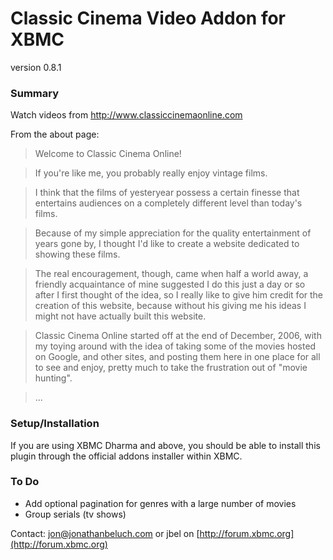 Classic Cinema Video Addon for XBMC
====================================
version 0.8.1

### Summary
Watch videos from http://www.classiccinemaonline.com

From the about page:
> Welcome to Classic Cinema Online!

> If you're like me, you probably really enjoy vintage films.

> I think that the films of yesteryear possess a certain finesse that 
> entertains audiences on a completely different level than today's 
> films.

> Because of my simple appreciation for the quality entertainment of 
> years gone by, I thought I'd like to create a website dedicated to 
> showing these films.

> The real encouragement, though, came when half a world away, a 
> friendly acquaintance of mine suggested I do this just a day or so 
> after I first thought of the idea, so I really like to give him 
> credit for the creation of this website, because without his giving 
> me his ideas I might not have actually built this website.

> Classic Cinema Online started off at the end of December, 2006, with 
> my toying around with the idea of taking some of the movies hosted on
> Google, and other sites, and posting them here in one place for all 
> to see and enjoy, pretty much to take the frustration out of "movie 
> hunting".

> ...

### Setup/Installation
If you are using XBMC Dharma and above, you should be able to install
this plugin through the official addons installer within XBMC. 

### To Do 
* Add optional pagination for genres with a large number of movies
* Group serials (tv shows)

Contact: <jon@jonathanbeluch.com> or jbel on [http://forum.xbmc.org](http://forum.xbmc.org)
